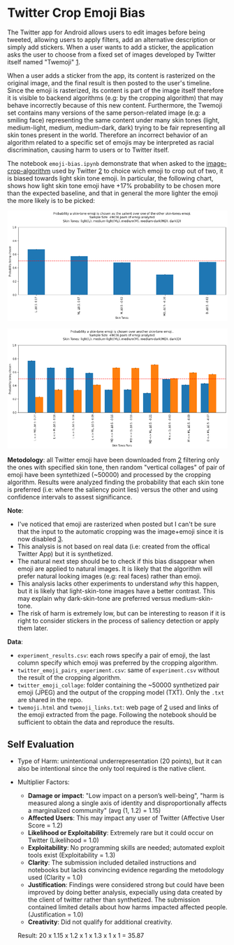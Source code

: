 # Twitter Crop Emoji Bias

The Twitter app for Android allows users to edit images before being tweeted, allowing users to apply filters, add an alternative description or simply add stickers.
When a user wants to add a sticker, the application asks the user to choose from a fixed set of images developed by Twitter itself named "Twemoji" [1].

When a user adds a sticker from the app, its content is rasterized on the original image, and the final result is then posted to the user's timeline. 
Since the emoji is rasterized, its content is part of the image itself therefore it is visible to backend algorithms (e.g: by the cropping algorithm) that may behave incorrectly because of this new content. Furthermore, the Twemoji set contains many versions of the same person-related image (e.g: a smiling face) representing the same content under many skin tones (light, medium-light, medium, medium-dark, dark) trying to be fair representing all skin tones present in the world. Therefore an incorrect behavior of an algorithm related to a specific set of emojis may be interpreted as racial discrimination, causing harm to users or to Twitter itself.

The notebook `emoji-bias.ipynb` demonstrate that when asked to the [image-crop-algorithm](https://github.com/twitter-research/image-crop-analysis) used by Twitter [2] to choice wich emoji to crop out of two, it is biased towards light skin tone emoji. In particular, the following chart, shows how light skin tone emoji have +17% probability to be chosen more than the expected baseline, and that in general the more lighter the emoji the more likely is to be picked:


![](result_aggr.png)

![](result_pairs.png)

**Metodology**: all Twitter emoji have been downloaded from [2] filtering only the ones with specified skin tone, then random "vertical collages" of pair of emoji have been syntethized (~50000) and processed by the cropping algorithm. Results were analyzed finding the probability that each skin tone is preferred (i.e: where the saliency point lies) versus the other and using confidence intervals to assest significance.

**Note**: 
- I've noticed that emoji are rasterized when posted but I can't be sure that the input to the automatic cropping was the image+emoji since it is now disabled [3].
- This analysis is not based on real data (i.e: created from the offical Twitter App) but it is synthetized.
- The natural next step should be to check if this bias disappear when emoji are applied to natural images. It is likely that the algorithm will prefer natural looking images (e.g: real faces) rather than emoji.
- This analysis lacks other experiments to understand _why_ this happen, but it is likely that light-skin-tone images have a better contrast. This may explain why dark-skin-tone are preferred versus medium-skin-tone.
- The risk of harm is extremely low, but can be interesting to reason if it is right to consider stickers in the process of saliency detection or apply them later.

**Data**: 
 - `experiment_results.csv`: each rows specify a pair of emoji, the last column specify which emoji was preferred by the cropping algorithm.
 - `twitter_emoji_pairs_experiment.csv`: same of `experiment.csv` without the result of the cropping algorithm.
 - `twitter_emoji_collage`: folder containing the ~50000 synthetized pair emoji (JPEG) and the output of the cropping model (TXT). Only the `.txt` are shared in the repo.
 - `twemoji.html` and `twemoji_links.txt`: web page of [2] used and links of the emoji extracted from the page.
Following the notebook should be sufficient to obtain the data and reproduce the results.

## Self Evaluation

* Type of Harm: unintentional underrepresentation (20 points), but it can also be intentional since the only tool required is the native client.
* Multiplier Factors:
  - **Damage or impact**: "Low impact on a person’s well-being", "harm is measured along a single axis of identity and disproportionally affects a marginalized community" (avg (1, 1.2) = 1.15)
  - **Affected Users**: This may impact any user of Twitter (Affective User Score = 1.2)
  - **Likelihood or Exploitability**: Extremely rare but it could occur on Twitter (Likelihood = 1.0)
  - **Exploitability**: No programming skills are needed; automated exploit tools exist (Exploitability = 1.3)
  - **Clarity**: The submission included detailed instructions and notebooks but lacks convincing evidence regarding the metodology used (Clarity = 1.0)
  - **Justification**: Findings were considered strong but could have been improved by doing better analysis, expecially using data created by the client of twitter rather than synthetized. The submission contained limited details about how harms impacted affected people. (Justification = 1.0)
  - **Creativity**: Did not qualify for additional creativity.
  
  Result: 20 x 1.15 x 1.2 x 1 x 1.3 x 1 x 1 = 35.87
  
  [1]: https://twemoji.twitter.com/
  [2]: https://emojipedia.org/twitter/twemoji-13.1/
  [3]: https://twitter.com/dantley/status/1390040111228723200?s=20
